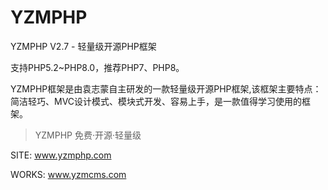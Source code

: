 # YZMPHP
YZMPHP V2.7 - 轻量级开源PHP框架

支持PHP5.2~PHP8.0，推荐PHP7、PHP8。

YZMPHP框架是由袁志蒙自主研发的一款轻量级开源PHP框架,该框架主要特点：简洁轻巧、MVC设计模式、模块式开发、容易上手，是一款值得学习使用的框架。

>YZMPHP 免费·开源·轻量级

SITE: www.yzmphp.com

WORKS: www.yzmcms.com

